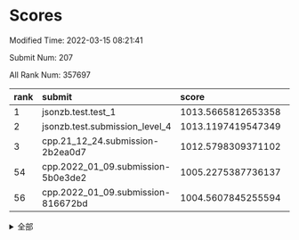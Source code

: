 # Scores

Modified Time: 2022-03-15 08:21:41

Submit Num: 207

All Rank Num: 357697

| rank |               submit               |       score        |       sigma        | pk_num |
| :--- | :--------------------------------- | :----------------- | :----------------- | :----- |
| 1    | jsonzb.test.test_1                 | 1013.5665812653358 | 0.8308093387251677 | 6909   |
| 2    | jsonzb.test.submission_level_4     | 1013.1197419547349 | 0.78827477383236   | 6912   |
| 3    | cpp.21_12_24.submission-2b2ea0d7   | 1012.5798309371102 | 0.8126095090913561 | 6915   |
| 54   | cpp.2022_01_09.submission-5b0e3de2 | 1005.2275387736137 | 0.7185343069369657 | 6908   |
| 56   | cpp.2022_01_09.submission-816672bd | 1004.5607845255594 | 0.7211355211180597 | 6913   |


<details>
<summary>全部</summary>

| rank |                 submit                 |       score        |       sigma        | pk_num |
| :--- | :------------------------------------- | :----------------- | :----------------- | :----- |
| 1    | jsonzb.test.test_1                     | 1013.5665812653358 | 0.8308093387251677 | 6909   |
| 2    | jsonzb.test.submission_level_4         | 1013.1197419547349 | 0.78827477383236   | 6912   |
| 3    | cpp.21_12_24.submission-2b2ea0d7       | 1012.5798309371102 | 0.8126095090913561 | 6915   |
| 4    | gobigger.level_3.submission_level_3_35 | 1011.9418546868834 | 0.7744256713096749 | 6911   |
| 5    | gobigger.level_3.submission_level_3_2  | 1011.4516346706042 | 0.7762196818731532 | 6914   |
| 6    | gobigger.level_3.submission_level_3_6  | 1011.112178199668  | 0.8256791576283883 | 6911   |
| 7    | gobigger.level_3.submission_level_3_45 | 1011.0494817783558 | 0.7713692255168896 | 6913   |
| 8    | gobigger.level_3.submission_level_3_24 | 1011.0322410848808 | 0.7728073649249448 | 6913   |
| 9    | gobigger.level_3.submission_level_3_22 | 1011.0075680132429 | 0.7674703814769083 | 6912   |
| 10   | gobigger.level_3.submission_level_3_15 | 1010.9812531687356 | 0.7801560552397724 | 6909   |
| 11   | gobigger.level_3.submission_level_3_18 | 1010.9688089280015 | 0.7760047925710398 | 6913   |
| 12   | gobigger.level_3.submission_level_3_16 | 1010.9100608092091 | 0.7816916059804467 | 6913   |
| 13   | gobigger.level_3.submission_level_3_41 | 1010.8783425469092 | 0.7761229773419184 | 6914   |
| 14   | gobigger.level_3.submission_level_3_21 | 1010.8343597032335 | 0.753105817003058  | 6911   |
| 15   | gobigger.level_3.submission_level_3_38 | 1010.8102077468465 | 0.7680762308851783 | 6916   |
| 16   | gobigger.level_3.submission_level_3_12 | 1010.7988018354823 | 0.7806000108753928 | 6911   |
| 17   | gobigger.level_3.submission_level_3_8  | 1010.7796064094464 | 0.7593696966899073 | 6914   |
| 18   | gobigger.level_3.submission_level_3_36 | 1010.6029366142986 | 0.7567737544268838 | 6912   |
| 19   | gobigger.level_3.submission_level_3_19 | 1010.573384677614  | 0.7662629391178908 | 6915   |
| 20   | gobigger.level_3.submission_level_3_28 | 1010.5731847358509 | 0.7707149499210901 | 6908   |
| 21   | gobigger.level_3.submission_level_3_4  | 1010.4182763956497 | 0.7789883689511119 | 6912   |
| 22   | gobigger.level_3.submission_level_3_20 | 1010.4160435169833 | 0.7884623377331044 | 6912   |
| 23   | gobigger.level_3.submission_level_3_31 | 1010.4003710470244 | 0.7415334947397638 | 6912   |
| 24   | gobigger.level_3.submission_level_3_37 | 1010.391865783644  | 0.7637436093742763 | 6911   |
| 25   | gobigger.level_3.submission_level_3_47 | 1010.3750016529789 | 0.7858265067370347 | 6912   |
| 26   | gobigger.level_3.submission_level_3_1  | 1010.3632411226152 | 0.7627399000707422 | 6910   |
| 27   | gobigger.level_3.submission_level_3_29 | 1010.309730365277  | 0.7562354130851966 | 6909   |
| 28   | gobigger.level_3.submission_level_3_49 | 1010.3051552268331 | 0.7685339403600833 | 6913   |
| 29   | gobigger.level_3.submission_level_3_25 | 1010.2970310241443 | 0.7550224999715167 | 6915   |
| 30   | gobigger.level_3.submission_level_3_33 | 1010.2904822384669 | 0.7445794313806207 | 6915   |
| 31   | gobigger.level_3.submission_level_3_43 | 1010.2034301590371 | 0.770526858676093  | 6908   |
| 32   | gobigger.level_3.submission_level_3_17 | 1010.1342338012494 | 0.7662244459681813 | 6909   |
| 33   | gobigger.level_3.submission_level_3_48 | 1010.0863795890799 | 0.7802835065914677 | 6916   |
| 34   | gobigger.level_3.submission_level_3_3  | 1009.9551906312166 | 0.7522106198305141 | 6912   |
| 35   | gobigger.level_3.submission_level_3_5  | 1009.9475275969995 | 0.7660885131240563 | 6912   |
| 36   | gobigger.level_3.submission_level_3_10 | 1009.9172771966515 | 0.7464502062235073 | 6910   |
| 37   | gobigger.level_3.submission_level_3_23 | 1009.916240369775  | 0.7435574086763994 | 6913   |
| 38   | gobigger.level_3.submission_level_3_30 | 1009.9136403134122 | 0.7611595175950436 | 6915   |
| 39   | gobigger.level_3.submission_level_3_14 | 1009.9097748712069 | 0.7401903103418421 | 6912   |
| 40   | gobigger.level_3.submission_level_3_9  | 1009.8494635308771 | 0.7499234173884517 | 6913   |
| 41   | gobigger.level_3.submission_level_3_27 | 1009.7805551528842 | 0.7735416864402204 | 6913   |
| 42   | gobigger.level_3.submission_level_3_40 | 1009.6303711408938 | 0.7709362282779878 | 6910   |
| 43   | gobigger.level_3.submission_level_3_44 | 1009.4214302659722 | 0.7640618561770469 | 6911   |
| 44   | gobigger.level_3.submission_level_3_11 | 1009.3384150641328 | 0.758197754688378  | 6913   |
| 45   | gobigger.level_3.submission_level_3_39 | 1009.3239121331072 | 0.7340749637008288 | 6912   |
| 46   | gobigger.level_3.submission_level_3_42 | 1009.2814439865244 | 0.7427993872717049 | 6912   |
| 47   | gobigger.level_3.submission_level_3_26 | 1008.944606724023  | 0.741643961972354  | 6912   |
| 48   | gobigger.level_3.submission_level_3_46 | 1008.9261680714186 | 0.767525390218385  | 6913   |
| 49   | gobigger.level_3.submission_level_3_7  | 1008.9066885460064 | 0.7409081155960684 | 6911   |
| 50   | gobigger.level_3.submission_level_3_34 | 1008.8302109652675 | 0.7591484236776116 | 6910   |
| 51   | gobigger.level_3.submission_level_3_13 | 1008.6106665962546 | 0.7250760580538804 | 6914   |
| 52   | gobigger.level_3.submission_level_3_32 | 1008.4881591274635 | 0.7479728095565591 | 6910   |
| 53   | gobigger.level_3.submission_level_3_0  | 1007.8881738217476 | 0.745814099691729  | 6915   |
| 54   | cpp.2022_01_09.submission-5b0e3de2     | 1005.2275387736137 | 0.7185343069369657 | 6908   |
| 55   | gobigger.level_1.submission_level_1_13 | 1004.7863934850236 | 0.7231327069784604 | 6910   |
| 56   | cpp.2022_01_09.submission-816672bd     | 1004.5607845255594 | 0.7211355211180597 | 6913   |
| 57   | gobigger.level_1.submission_level_1_1  | 1004.4914872480578 | 0.7198906722800144 | 6905   |
| 58   | gobigger.level_1.submission_level_1_2  | 1004.3140941686677 | 0.7268773824719494 | 6913   |
| 59   | gobigger.level_1.submission_level_1_5  | 1004.2603991571592 | 0.7123941460660547 | 6909   |
| 60   | gobigger.level_1.submission_level_1_19 | 1004.1544292332944 | 0.7244619911130055 | 6914   |
| 61   | gobigger.level_1.submission_level_1_17 | 1004.0932461428977 | 0.721496394555135  | 6912   |
| 62   | gobigger.level_1.submission_level_1_16 | 1004.0795825474895 | 0.7323316576465979 | 6915   |
| 63   | gobigger.level_1.submission_level_1_34 | 1004.055010941349  | 0.7264894432544775 | 6908   |
| 64   | gobigger.level_1.submission_level_1_9  | 1003.9921119966258 | 0.7081088430747647 | 6913   |
| 65   | gobigger.level_1.submission_level_1_35 | 1003.9531347642251 | 0.7240443497092532 | 6912   |
| 66   | gobigger.level_1.submission_level_1_7  | 1003.8803391865555 | 0.7137442541049819 | 6913   |
| 67   | gobigger.level_1.submission_level_1_11 | 1003.8066713468892 | 0.7097318859858219 | 6909   |
| 68   | gobigger.level_1.submission_level_1_4  | 1003.7290951260982 | 0.7100780741262517 | 6911   |
| 69   | gobigger.level_1.submission_level_1_24 | 1003.6859933918593 | 0.7238632638466658 | 6914   |
| 70   | gobigger.level_1.submission_level_1_32 | 1003.6511647011221 | 0.7245639632496985 | 6914   |
| 71   | gobigger.level_1.submission_level_1_47 | 1003.4318092313029 | 0.7036776235817483 | 6917   |
| 72   | gobigger.level_1.submission_level_1_26 | 1003.4141666691789 | 0.7087677832463929 | 6912   |
| 73   | gobigger.level_1.submission_level_1_29 | 1003.3857578137073 | 0.7083032323804587 | 6913   |
| 74   | gobigger.level_1.submission_level_1_48 | 1003.381553806625  | 0.7202394604460854 | 6909   |
| 75   | gobigger.level_1.submission_level_1_20 | 1003.3517777705108 | 0.7135782736984689 | 6908   |
| 76   | gobigger.level_1.submission_level_1_15 | 1003.3483502245006 | 0.7111614076957135 | 6921   |
| 77   | gobigger.level_1.submission_level_1_14 | 1003.2468446407726 | 0.7146208117523901 | 6911   |
| 78   | gobigger.level_1.submission_level_1_42 | 1003.2349696359189 | 0.7224837388320989 | 6908   |
| 79   | gobigger.level_1.submission_level_1_46 | 1003.2225982389405 | 0.703951846356068  | 6913   |
| 80   | gobigger.level_1.submission_level_1_27 | 1003.1627963892049 | 0.7095131841697315 | 6909   |
| 81   | gobigger.level_1.submission_level_1_25 | 1003.1059564280318 | 0.7319826237535221 | 6911   |
| 82   | gobigger.level_1.submission_level_1_41 | 1003.0840243134362 | 0.7300432557314077 | 6909   |
| 83   | gobigger.level_1.submission_level_1_28 | 1003.0625188167483 | 0.7159719451912168 | 6913   |
| 84   | gobigger.level_1.submission_level_1_0  | 1003.0546007880168 | 0.7102604201276679 | 6912   |
| 85   | gobigger.level_1.submission_level_1_31 | 1002.9500912310699 | 0.7242441809878853 | 6911   |
| 86   | gobigger.level_1.submission_level_1_37 | 1002.9403592734124 | 0.7324112649596295 | 6912   |
| 87   | gobigger.level_1.submission_level_1_45 | 1002.9286139710002 | 0.7157819755479135 | 6910   |
| 88   | gobigger.level_1.submission_level_1_39 | 1002.8932405526818 | 0.7112708629084609 | 6910   |
| 89   | gobigger.level_1.submission_level_1_21 | 1002.8844512663806 | 0.7225538496435725 | 6910   |
| 90   | gobigger.level_1.submission_level_1_3  | 1002.8739271778917 | 0.7016734383817301 | 6910   |
| 91   | gobigger.level_1.submission_level_1_40 | 1002.8639266232893 | 0.7004890653616446 | 6914   |
| 92   | gobigger.level_1.submission_level_1_22 | 1002.6645912395016 | 0.7139981791914753 | 6911   |
| 93   | gobigger.level_1.submission_level_1_6  | 1002.6634053634948 | 0.7086956345664776 | 6914   |
| 94   | gobigger.level_1.submission_level_1_8  | 1002.613261023778  | 0.720319075690589  | 6911   |
| 95   | gobigger.level_1.submission_level_1_38 | 1002.5990743554466 | 0.7118511810740759 | 6911   |
| 96   | gobigger.level_1.submission_level_1_36 | 1002.5455086207813 | 0.7100276761945176 | 6913   |
| 97   | gobigger.level_1.submission_level_1_49 | 1002.5255075183314 | 0.7108527657979329 | 6912   |
| 98   | gobigger.level_1.submission_level_1_30 | 1002.5144779571564 | 0.7132953299237254 | 6911   |
| 99   | gobigger.level_1.submission_level_1_44 | 1002.4350755700644 | 0.7072828287623162 | 6914   |
| 100  | gobigger.level_1.submission_level_1_33 | 1002.4245220028944 | 0.7125077890764446 | 6914   |
| 101  | gobigger.level_1.submission_level_1_43 | 1002.3526710454121 | 0.7135344956311929 | 6915   |
| 102  | gobigger.level_1.submission_level_1_10 | 1002.2635008270709 | 0.714784415148526  | 6909   |
| 103  | gobigger.level_1.submission_level_1_18 | 1002.1575206306284 | 0.7114240772808453 | 6913   |
| 104  | gobigger.level_1.submission_level_1_23 | 1001.9708867401132 | 0.7178606011848503 | 6909   |
| 105  | gobigger.level_1.submission_level_1_12 | 1001.9219773024016 | 0.717195030054683  | 6909   |
| 106  | gobigger.random.submission_random_21   | 997.081897952437   | 0.71418457189774   | 6910   |
| 107  | gobigger.random.submission_random_17   | 996.9991151977816  | 0.7027958540805427 | 6915   |
| 108  | gobigger.random.submission_random_13   | 996.9523012266466  | 0.7128323921411349 | 6914   |
| 109  | gobigger.random.submission_random_33   | 996.9355005791159  | 0.7036005340354535 | 6909   |
| 110  | gobigger.random.submission_random_39   | 996.8749347398949  | 0.6985625048458219 | 6913   |
| 111  | gobigger.random.submission_random_19   | 996.8552819700509  | 0.706606143714314  | 6910   |
| 112  | gobigger.random.submission_random_22   | 996.7242717847142  | 0.7083185229977573 | 6908   |
| 113  | gobigger.random.submission_random_42   | 996.5706013286248  | 0.713729918225105  | 6913   |
| 114  | gobigger.random.submission_random_3    | 996.5665780792305  | 0.7077728711897507 | 6913   |
| 115  | gobigger.random.submission_random_15   | 996.5641771789831  | 0.7221699494136419 | 6912   |
| 116  | gobigger.random.submission_random_36   | 996.5472887020021  | 0.707850367384551  | 6912   |
| 117  | gobigger.random.submission_random_16   | 996.4560021729841  | 0.7208368207058015 | 6917   |
| 118  | gobigger.random.submission_random_20   | 996.372668036206   | 0.705272016762858  | 6911   |
| 119  | gobigger.random.submission_random_10   | 996.3571518157029  | 0.7138586963795309 | 6912   |
| 120  | gobigger.random.submission_random_23   | 996.3156492387724  | 0.6931772337573536 | 6914   |
| 121  | gobigger.random.submission_random_0    | 996.2844407822375  | 0.7035737819253216 | 6907   |
| 122  | gobigger.random.submission_random_28   | 996.2351260835059  | 0.7126607943858155 | 6915   |
| 123  | gobigger.random.submission_random_34   | 996.2174014204871  | 0.7113480351735553 | 6914   |
| 124  | gobigger.random.submission_random_48   | 996.2067703296018  | 0.6996050151692438 | 6913   |
| 125  | gobigger.random.submission_random_30   | 996.1791391872626  | 0.7229438251869849 | 6912   |
| 126  | gobigger.random.submission_random_12   | 996.1401761173155  | 0.7161250304886453 | 6913   |
| 127  | gobigger.random.submission_random_29   | 996.1229363570575  | 0.7136463237079906 | 6912   |
| 128  | gobigger.random.submission_random_45   | 996.0876171980659  | 0.7171518318491058 | 6910   |
| 129  | gobigger.random.submission_random_14   | 996.0622030002922  | 0.7184532064100705 | 6912   |
| 130  | gobigger.random.submission_random_44   | 995.983850758614   | 0.717023443878483  | 6915   |
| 131  | gobigger.random.submission_random_8    | 995.9377780561633  | 0.7132083515240061 | 6912   |
| 132  | gobigger.random.submission_random_4    | 995.8498822425664  | 0.7002585850419282 | 6914   |
| 133  | gobigger.random.submission_random_6    | 995.8398184078861  | 0.7101004290291106 | 6914   |
| 134  | gobigger.random.submission_random_40   | 995.797011304097   | 0.7035440015172642 | 6911   |
| 135  | gobigger.random.submission_random_35   | 995.7846221201689  | 0.7116819171769303 | 6914   |
| 136  | gobigger.random.submission_random_7    | 995.7548747550115  | 0.7326552172984305 | 6917   |
| 137  | gobigger.random.submission_random_25   | 995.7128721443751  | 0.6966224487020837 | 6914   |
| 138  | gobigger.random.submission_random_31   | 995.6889509934597  | 0.7162724155842002 | 6915   |
| 139  | gobigger.random.submission_random_49   | 995.664706364341   | 0.7139189015007372 | 6907   |
| 140  | gobigger.random.submission_random_2    | 995.5803852321473  | 0.7113191408998404 | 6911   |
| 141  | gobigger.random.submission_random_43   | 995.5112614698463  | 0.709056604564328  | 6913   |
| 142  | gobigger.random.submission_random_26   | 995.5025978184729  | 0.702876461556758  | 6914   |
| 143  | gobigger.random.submission_random_9    | 995.4899953461027  | 0.713476185804936  | 6909   |
| 144  | gobigger.random.submission_random_37   | 995.451643302429   | 0.6983950768720104 | 6916   |
| 145  | gobigger.random.submission_random_38   | 995.4269939984055  | 0.7159998778021536 | 6913   |
| 146  | gobigger.random.submission_random_24   | 995.3275112052551  | 0.7159229423893572 | 6911   |
| 147  | gobigger.random.submission_random_5    | 995.3066130023918  | 0.7137331410274249 | 6912   |
| 148  | gobigger.random.submission_random_32   | 995.301251369475   | 0.7231326117746649 | 6915   |
| 149  | gobigger.random.submission_random_46   | 995.2640842976434  | 0.7085403679638124 | 6915   |
| 150  | gobigger.random.submission_random_18   | 995.2613355132665  | 0.7249776072145595 | 6910   |
| 151  | gobigger.random.submission_random_27   | 995.1995134926368  | 0.7118085887972065 | 6907   |
| 152  | gobigger.random.submission_random_41   | 995.1691157670299  | 0.7041225852187066 | 6913   |
| 153  | gobigger.random.submission_random_1    | 995.1473418831547  | 0.7115578359104711 | 6912   |
| 154  | gobigger.random.submission_random_47   | 995.1468106119456  | 0.718103423450357  | 6910   |
| 155  | gobigger.random.submission_random_11   | 994.6954373182126  | 0.7125540110662609 | 6909   |
| 156  | gobigger.level_2.submission_level_2_46 | 994.1697896730728  | 0.7273304473241189 | 6904   |
| 157  | gobigger.level_2.submission_level_2_33 | 993.887936346877   | 0.7285687270933354 | 6914   |
| 158  | gobigger.level_2.submission_level_2_2  | 993.8620928919566  | 0.7278827784003953 | 6914   |
| 159  | gobigger.level_2.submission_level_2_10 | 993.660841024397   | 0.7253020556489147 | 6911   |
| 160  | gobigger.level_2.submission_level_2_41 | 993.5282366086738  | 0.7433946835954125 | 6907   |
| 161  | gobigger.level_2.submission_level_2_44 | 993.358800187021   | 0.7228175085706396 | 6915   |
| 162  | gobigger.level_2.submission_level_2_48 | 993.3536352846403  | 0.7329604368346828 | 6911   |
| 163  | gobigger.level_2.submission_level_2_27 | 993.1031768322064  | 0.7518366302779482 | 6914   |
| 164  | gobigger.level_2.submission_level_2_47 | 993.0269117701965  | 0.7467684870431082 | 6914   |
| 165  | gobigger.level_2.submission_level_2_28 | 992.9818509856836  | 0.7440552286635447 | 6913   |
| 166  | gobigger.level_2.submission_level_2_45 | 992.9280551657635  | 0.7237537035927174 | 6911   |
| 167  | gobigger.level_2.submission_level_2_23 | 992.9244951460065  | 0.7338150856142184 | 6911   |
| 168  | gobigger.level_2.submission_level_2_42 | 992.7021430554254  | 0.75240137535622   | 6915   |
| 169  | gobigger.level_2.submission_level_2_20 | 992.6568101162118  | 0.7316864927153981 | 6914   |
| 170  | gobigger.level_2.submission_level_2_16 | 992.6124587771491  | 0.738535593823259  | 6915   |
| 171  | gobigger.level_2.submission_level_2_30 | 992.5744833217386  | 0.7451741779777968 | 6911   |
| 172  | gobigger.level_2.submission_level_2_34 | 992.5524347061302  | 0.731966703119604  | 6914   |
| 173  | gobigger.level_2.submission_level_2_19 | 992.5159979509727  | 0.7426052361766428 | 6912   |
| 174  | gobigger.level_2.submission_level_2_22 | 992.4596999477449  | 0.7365608701392733 | 6913   |
| 175  | gobigger.level_2.submission_level_2_24 | 992.3820227360138  | 0.7612386224917382 | 6913   |
| 176  | gobigger.level_2.submission_level_2_11 | 992.1902860999718  | 0.7421659806011363 | 6916   |
| 177  | gobigger.level_2.submission_level_2_31 | 992.1788129454945  | 0.7403192725927991 | 6915   |
| 178  | gobigger.level_2.submission_level_2_13 | 992.1714223012169  | 0.7271550782778848 | 6913   |
| 179  | gobigger.level_2.submission_level_2_17 | 992.150142083677   | 0.7553405503973696 | 6912   |
| 180  | gobigger.level_2.submission_level_2_35 | 992.1497876494477  | 0.7543994372169301 | 6910   |
| 181  | gobigger.level_2.submission_level_2_7  | 992.1146971684509  | 0.7439416002067838 | 6910   |
| 182  | gobigger.level_2.submission_level_2_43 | 991.9903942009048  | 0.7487980946123447 | 6918   |
| 183  | gobigger.level_2.submission_level_2_29 | 991.9572134007444  | 0.7458251890561923 | 6915   |
| 184  | gobigger.level_2.submission_level_2_15 | 991.8771691706911  | 0.735661800496943  | 6914   |
| 185  | gobigger.level_2.submission_level_2_40 | 991.8412824530033  | 0.743112698300803  | 6911   |
| 186  | gobigger.level_2.submission_level_2_12 | 991.7548398599138  | 0.7440401230719444 | 6911   |
| 187  | gobigger.level_2.submission_level_2_6  | 991.7343336784589  | 0.7444978417995658 | 6904   |
| 188  | gobigger.level_2.submission_level_2_39 | 991.6783838596992  | 0.7508659783761624 | 6913   |
| 189  | gobigger.level_2.submission_level_2_25 | 991.6771922269712  | 0.7797575864382353 | 6914   |
| 190  | gobigger.level_2.submission_level_2_36 | 991.6278005848612  | 0.7276666784864351 | 6911   |
| 191  | gobigger.level_2.submission_level_2_14 | 991.6020145028941  | 0.7542597053707659 | 6910   |
| 192  | gobigger.level_2.submission_level_2_49 | 991.4923089156507  | 0.7571240590597477 | 6911   |
| 193  | gobigger.level_2.submission_level_2_21 | 991.3166361037081  | 0.752978406523312  | 6909   |
| 194  | gobigger.level_2.submission_level_2_37 | 991.2806547741727  | 0.7512884448408016 | 6906   |
| 195  | gobigger.level_2.submission_level_2_4  | 991.2559238715796  | 0.7400806671096941 | 6915   |
| 196  | gobigger.level_2.submission_level_2_1  | 991.1033586273725  | 0.78191906457767   | 6907   |
| 197  | gobigger.level_2.submission_level_2_0  | 991.0976965682141  | 0.7534423750705009 | 6915   |
| 198  | gobigger.level_2.submission_level_2_32 | 991.0834778624784  | 0.7435899716056312 | 6914   |
| 199  | gobigger.level_2.submission_level_2_5  | 991.0312593202895  | 0.7587688435632696 | 6913   |
| 200  | gobigger.level_2.submission_level_2_38 | 990.8811368229643  | 0.7507152566796286 | 6914   |
| 201  | gobigger.level_2.submission_level_2_3  | 990.5749198113657  | 0.743992981071509  | 6911   |
| 202  | gobigger.level_2.submission_level_2_8  | 990.5367627900193  | 0.7487456597725751 | 6913   |
| 203  | gobigger.level_2.submission_level_2_26 | 990.2767827071268  | 0.7449168392736093 | 6909   |
| 204  | gobigger.level_2.submission_level_2_18 | 990.0982614267674  | 0.7729691164839368 | 6914   |
| 205  | gobigger.level_2.submission_level_2_9  | 989.1688095983958  | 0.7485838002998244 | 6910   |
| 206  | gobigger.none.submission_none_0        | 976.7433437113509  | 1.3926974844750664 | 6913   |
| 207  | gobigger.none.submission_none_1        | 974.9331106771207  | 1.5287489584583536 | 6915   |

</details>
